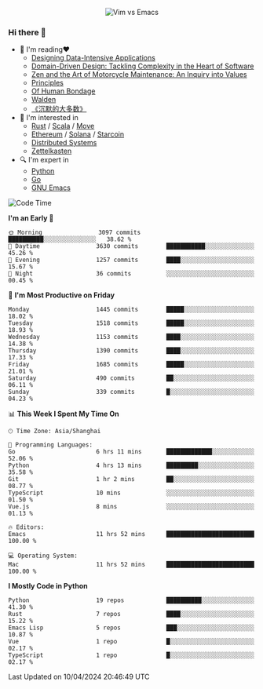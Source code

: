 <p align="center">
    <img src="https://gist.githubusercontent.com/coldnight/e696baffb094e71c96cb302118878eae/raw/40ea5053a6f66cc65f90f437e4173497da225958/banner.gif" alt="Vim vs Emacs" />
</p>

### Hi there 👋

- 📖 I'm reading❤️
    + [Designing Data-Intensive Applications](https://www.oreilly.com/library/view/designing-data-intensive-applications/9781491903063/)
    + [Domain-Driven Design: Tackling Complexity in the Heart of Software](https://www.dddcommunity.org/book/evans_2003/)
    + [Zen and the Art of Motorcycle Maintenance: An Inquiry into Values](https://en.wikipedia.org/wiki/Zen_and_the_Art_of_Motorcycle_Maintenance)
    + [Principles](https://www.principles.com/)
    + [Of Human Bondage](https://en.wikipedia.org/wiki/Of_Human_Bondage)
    + [Walden](https://en.wikipedia.org/wiki/Walden)
    + [《沉默的大多数》](https://en.wikipedia.org/wiki/Silent_majority)
- 🌱 I'm interested in
    + [Rust](https://www.rust-lang.org/) / [Scala](https://www.scala-lang.org/) / [Move](https://github.com/move-language/move/)
    + [Ethereum](https://ethereum.org/en/) / [Solana](https://solana.com/) / [Starcoin](https://github.com/starcoinorg/starcoin)
	+ [Distributed Systems](https://www.linuxzen.com/notes/topics/20200320174417_%E5%88%86%E5%B8%83%E5%BC%8F/)
	+ [Zettelkasten](https://www.linuxzen.com/notes/notes/20220120080920-slip_box/)
- 🔍 I'm expert in
    + [Python](https://www.python.org/)
    + [Go](https://go.dev/)
    + [GNU Emacs](https://www.gnu.org/software/emacs/)

<!--START_SECTION:waka-->
![Code Time](http://img.shields.io/badge/Code%20Time-2%2C811%20hrs%203%20mins-blue)

**I'm an Early 🐤** 

```text
🌞 Morning                3097 commits        ██████████░░░░░░░░░░░░░░░   38.62 % 
🌆 Daytime                3630 commits        ███████████░░░░░░░░░░░░░░   45.26 % 
🌃 Evening                1257 commits        ████░░░░░░░░░░░░░░░░░░░░░   15.67 % 
🌙 Night                  36 commits          ░░░░░░░░░░░░░░░░░░░░░░░░░   00.45 % 
```
📅 **I'm Most Productive on Friday** 

```text
Monday                   1445 commits        █████░░░░░░░░░░░░░░░░░░░░   18.02 % 
Tuesday                  1518 commits        █████░░░░░░░░░░░░░░░░░░░░   18.93 % 
Wednesday                1153 commits        ████░░░░░░░░░░░░░░░░░░░░░   14.38 % 
Thursday                 1390 commits        ████░░░░░░░░░░░░░░░░░░░░░   17.33 % 
Friday                   1685 commits        █████░░░░░░░░░░░░░░░░░░░░   21.01 % 
Saturday                 490 commits         ██░░░░░░░░░░░░░░░░░░░░░░░   06.11 % 
Sunday                   339 commits         █░░░░░░░░░░░░░░░░░░░░░░░░   04.23 % 
```


📊 **This Week I Spent My Time On** 

```text
🕑︎ Time Zone: Asia/Shanghai

💬 Programming Languages: 
Go                       6 hrs 11 mins       █████████████░░░░░░░░░░░░   52.06 % 
Python                   4 hrs 13 mins       █████████░░░░░░░░░░░░░░░░   35.58 % 
Git                      1 hr 2 mins         ██░░░░░░░░░░░░░░░░░░░░░░░   08.77 % 
TypeScript               10 mins             ░░░░░░░░░░░░░░░░░░░░░░░░░   01.50 % 
Vue.js                   8 mins              ░░░░░░░░░░░░░░░░░░░░░░░░░   01.13 % 

🔥 Editors: 
Emacs                    11 hrs 52 mins      █████████████████████████   100.00 % 

💻 Operating System: 
Mac                      11 hrs 52 mins      █████████████████████████   100.00 % 
```

**I Mostly Code in Python** 

```text
Python                   19 repos            ██████████░░░░░░░░░░░░░░░   41.30 % 
Rust                     7 repos             ████░░░░░░░░░░░░░░░░░░░░░   15.22 % 
Emacs Lisp               5 repos             ███░░░░░░░░░░░░░░░░░░░░░░   10.87 % 
Vue                      1 repo              █░░░░░░░░░░░░░░░░░░░░░░░░   02.17 % 
TypeScript               1 repo              █░░░░░░░░░░░░░░░░░░░░░░░░   02.17 % 
```




 Last Updated on 10/04/2024 20:46:49 UTC
<!--END_SECTION:waka-->
